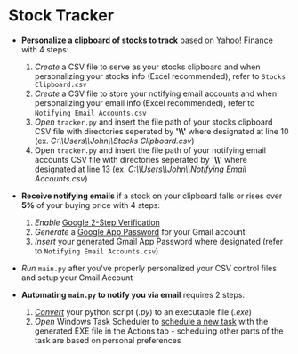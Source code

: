 # Stock Tracker

* **Personalize a clipboard of stocks to track** based on [Yahoo! Finance](https://finance.yahoo.com/) with 4 steps:
  1. *Create* a CSV file to serve as your stocks clipboard and when personalizing your stocks info (Excel recommended), refer to `Stocks Clipboard.csv`
  2. *Create* a CSV file to store your notifying email accounts and when personalizing your email info (Excel recommended), refer to `Notifying Email Accounts.csv`
  3. *Open* `tracker.py` and insert the file path of your stocks clipboard CSV file with directories seperated by **'\\\\'** where designated at line 10 (ex. *C:\\\\Users\\\\John\\\\Stocks Clipboard.csv*) 
  4. Open `tracker.py` and insert the file path of your notifying email accounts CSV file with directories seperated by **'\\\\'** where designated at line 13 (ex. *C:\\\\Users\\\\John\\\\Notifying Email Accounts.csv*) 
  
* **Receive notifying emails** if a stock on your clipboard falls or rises over **5%** of your buying price with 4 steps:
  1. *Enable* [Google 2-Step Verification](https://support.google.com/accounts/answer/185839?co=GENIE.Platform%3DAndroid&hl=en)
  2. *Generate* a [Google App Password](https://support.google.com/accounts/answer/185833?hl=en) for your Gmail account
  3. *Insert* your generated Gmail App Password where designated (refer to `Notifying Email Accounts.csv`)
  
* *Run* `main.py` after you've properly personalized your CSV control files and setup your Gmail Account

* **Automating `main.py` to notify you via email** requires 2 steps:
  1. [*Convert*](https://www.youtube.com/watch?v=UZX5kH72Yx4&list=LLn2A3GlJT_vthodJ8G63-gA&index=3&t=303s) your python script (*.py*) to an executable file (*.exe*)
  2. *Open* Windows Task Scheduler to [schedule a new task](https://windowsreport.com/schedule-tasks-windows-10/) with the generated EXE file in the Actions tab - scheduling other parts of the task are based on personal preferences
